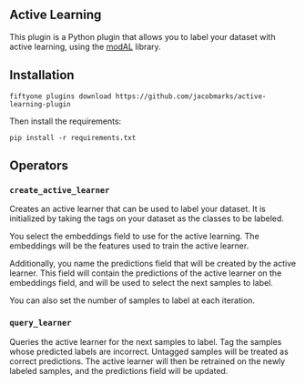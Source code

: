 ## Active Learning


This plugin is a Python plugin that allows you to label your dataset with 
active learning, using the 
[modAL](https://modal-python.readthedocs.io/en/latest/) library.

## Installation

```shell
fiftyone plugins download https://github.com/jacobmarks/active-learning-plugin
```

Then install the requirements:

```shell
pip install -r requirements.txt
```

## Operators

### `create_active_learner`

Creates an active learner that can be used to label your dataset. It is initialized
by taking the tags on your dataset as the classes to be labeled. 

You select the embeddings field to use for the active learning. The embeddings 
will be the features used to train the active learner.

Additionally, you name the predictions field that will be created by the active
learner. This field will contain the predictions of the active learner on the
embeddings field, and will be used to select the next samples to label.

You can also set the number of samples to label at each iteration.

### `query_learner`

Queries the active learner for the next samples to label. Tag the samples whose
predicted labels are incorrect. Untagged samples will be treated as correct 
predictions. The active learner will then be retrained on the newly labeled
samples, and the predictions field will be updated.





